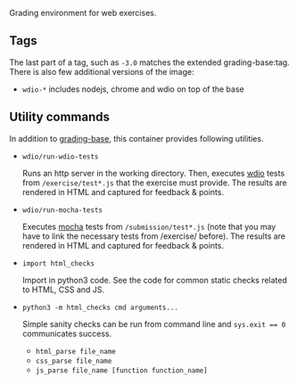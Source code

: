 Grading environment for web exercises.

Tags
----

The last part of a tag, such as `-3.0` matches the extended grading-base:tag.
There is also few additional versions of the image:

* `wdio-*` includes nodejs, chrome and wdio on top of the base


Utility commands
----------------

In addition to [grading-base](https://github.com/apluslms/grading-base),
this container provides following utilities.

* `wdio/run-wdio-tests`

  Runs an http server in the working directory. Then, executes [wdio](https://webdriver.io/)
  tests from `/exercise/test*.js` that the exercise must provide. The results are
  rendered in HTML and captured for feedback & points.

* `wdio/run-mocha-tests`

  Executes [mocha](https://mochajs.org) tests from `/submission/test*.js`
  (note that you may have to link the necessary tests from /exercise/ before).
  The results are rendered in HTML and captured for feedback & points.

* `import html_checks`

  Import in python3 code. See the code for common static checks related to HTML, CSS and JS.

* `python3 -m html_checks cmd arguments...`

  Simple sanity checks can be run from command line and `sys.exit == 0` communicates success.

  * `html_parse file_name`
  * `css_parse file_name`
  * `js_parse file_name [function function_name]`
